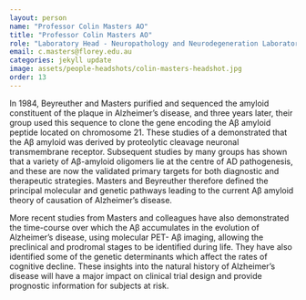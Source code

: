 ```yaml
---
layout: person
name: "Professor Colin Masters AO"
title: "Professor Colin Masters AO"
role: "Laboratory Head - Neuropathology and Neurodegeneration Laboratory, The Florey Institute of Neuroscience and Mental Health"
email: c.masters@florey.edu.au
categories: jekyll update
image: assets/people-headshots/colin-masters-headshot.jpg
order: 13
---
```

In 1984, Beyreuther and Masters purified and sequenced the amyloid constituent of the plaque in Alzheimer’s disease, and three years later, their group used this sequence to clone the gene encoding the Aβ amyloid peptide located on chromosome 21. These studies of a demonstrated that the Aβ amyloid was derived by proteolytic cleavage neuronal transmembrane receptor. Subsequent studies by many groups has shown that a variety of Aβ-amyloid oligomers lie at the centre of AD pathogenesis, and these are now the validated primary targets for both diagnostic and therapeutic strategies. Masters and Beyreuther therefore defined the principal molecular and genetic pathways leading to the current Aβ amyloid theory of causation of Alzheimer’s disease.

More recent studies from Masters and colleagues have also demonstrated the time-course over which the Aβ accumulates in the evolution of Alzheimer’s disease, using molecular PET- Aβ imaging, allowing the preclinical and prodromal stages to be identified during life. They have also identified some of the genetic determinants which affect the rates of cognitive decline. These insights into the natural history of Alzheimer’s disease will have a major impact on clinical trial design and provide prognostic information for subjects at risk.

